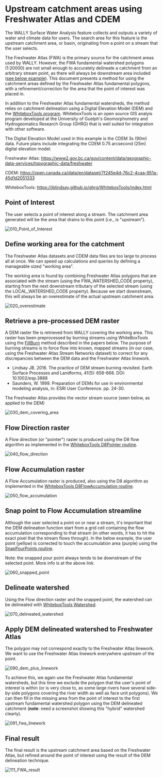 # Upstream catchment areas using Freshwater Atlas and CDEM

The WALLY Surface Water Analysis feature collects and outputs a variety of water and climate data for users.  The search area for this feature is the upstream catchment area, or basin, originating from a point on a stream that the user selects.

The Freshwater Atlas (FWA) is the primary source for the catchment areas used by WALLY. However, the FWA fundamental watershed polygons (1:20000) are not small enough to accurately delineate a catchment from an arbitrary stream point, as there will always be downstream area included ([see below example](#Define-working-area-for-the-catchment)).  This document presents a method for using the catchment areas defined by the Freshwater Atlas fundamental polygons, with a refinement/correction for the area that the point of interest was placed in.

In addition to the Freshwater Atlas fundamental watersheds, the method relies on catchment delineation using a Digital Elevation Model (DEM) and the [WhiteboxTools program](https://jblindsay.github.io/ghrg/WhiteboxTools/index.html). WhiteboxTools is an open source GIS analyis program developed at the University of Guelph's Geomorphometry and Hydrogeomatics Research Group (GHRG) that is well suited for integration with other software.

The Digital Elevation Model used in this example is the CDEM 3s (90m) data.  Future plans include integrating the CDEM 0.75 arcsecond (25m) digital elevation model.

Freshwater Atlas: https://www2.gov.bc.ca/gov/content/data/geographic-data-services/topographic-data/freshwater

CDEM: https://open.canada.ca/data/en/dataset/7f245e4d-76c2-4caa-951a-45d1d2051333

WhiteboxTools: https://jblindsay.github.io/ghrg/WhiteboxTools/index.html

## Point of Interest
The user selects a point of interest along a stream.  The catchment area generated will be the area that drains to this point (i.e., is "upstream").

![010_Point_of_Interest](https://user-images.githubusercontent.com/27074993/116722983-e7d95a00-a993-11eb-871f-d1f7a065a1a2.jpg)

## Define working area for the catchment
The Freshwater Atlas datasets and CDEM data files are too large to process all at once.  We can speed up calculations and queries by defining a manageable sized "working area".

The working area is found by combining Freshwater Atlas polygons that are associated with the stream (using the FWA_WATERSHED_CODE property), starting from the next downstream tributary of the selected stream (using the LOCAL_WATERSHED_CODE property). Because we start downstream, this will always be an overestimate of the actual upstream catchment area.

![020_overestimate](https://user-images.githubusercontent.com/27074993/116723008-ec057780-a993-11eb-9f63-43cfbbfb156e.jpg)

## Retrieve a pre-processed DEM raster
A DEM raster file is retrieved from WALLY covering the working area.  This raster has been preprocessed by burning streams using WhiteBoxTools using the [FillBurn](https://jblindsay.github.io/wbt_book/available_tools/hydrological_analysis.html#FillBurn) method described in the papers below. The purpose of burning streams is to force flow into known, mapped streams (in our case, using the Freshwater Atlas Stream Networks dataset) to correct for any discrepancies between the DEM data and the Freshwater Atlas linework.
 * Lindsay JB. 2016. The practice of DEM stream burning revisited. Earth Surface Processes and Landforms, 41(5): 658-668. DOI: 10.1002/esp.3888
 * Saunders, W. 1999. Preparation of DEMs for use in environmental modeling analysis, in: ESRI User Conference. pp. 24-30.

The Freshwater Atlas provides the vector stream source (seen below, as applied to the DEM)

![030_dem_covering_area](https://user-images.githubusercontent.com/27074993/116723029-ef98fe80-a993-11eb-9932-26fdbaf7e890.jpg)

## Flow Direction raster
A Flow direction (or "pointer") raster is produced using the D8 flow algorithm as implemented in the [WhiteboxTools D8Pointer routine](https://jblindsay.github.io/wbt_book/available_tools/hydrological_analysis.html#D8Pointer).

![040_flow_direction](https://user-images.githubusercontent.com/27074993/116723051-f1fb5880-a993-11eb-820c-6545bcf7da8b.jpg)

## Flow Accumulation raster
A Flow Accumulation raster is produced, also using the D8 algorithm as implemented in the [WhiteboxTools D8FlowAccumulation routine](https://jblindsay.github.io/wbt_book/available_tools/hydrological_analysis.html#D8FlowAccumulation).

![050_flow_accumulation](https://user-images.githubusercontent.com/27074993/116723062-f3c51c00-a993-11eb-8dce-2735aca71199.jpg)

## Snap point to Flow Accumulation streamline

Although the user selected a point on or near a stream, it's important that the DEM delineation function start from a grid cell containing the flow accumulation corresponding to that stream (in other words, it has to hit the exact pixel that the stream flows through).  In the below example, the user point (yellow) is corrected to touch the accumulation area (purple) using the [SnapPourPoints routine](https://jblindsay.github.io/wbt_book/available_tools/hydrological_analysis.html#SnapPourPoints).

Note: the snapped pour point always tends to be downstream of the selected point. More info is at the above link.

![060_snapped_point](https://user-images.githubusercontent.com/27074993/116723081-f58edf80-a993-11eb-82b0-56d5dc3f5995.jpg)

## Delineate watershed

Using the Flow direction raster and the snapped point, the watershed can be delineated with [WhiteboxTools Watershed](https://jblindsay.github.io/wbt_book/available_tools/hydrological_analysis.html#Watershed).

![070_delineated_watershed](https://user-images.githubusercontent.com/27074993/116723092-f758a300-a993-11eb-88aa-8c0174d3ff6d.jpg)

## Apply DEM delineated watershed to Freshwater Atlas

The polygon may not correspond exactly to the Freshwater Atlas linework.  We want to use the Freshwater Atlas linework everywhere upstream of the point.

![090_dem_plus_linework](https://user-images.githubusercontent.com/27074993/116723111-ff184780-a993-11eb-88fd-53825dcb5d10.jpg)

To achieve this, we again use the Freshwater Atlas fundamental watersheds, but this time we exclude the polygon that the user's point of interest is within (or is very close to, as some large rivers have several side-by-side polygons covering the river width as well as face unit polygons).   We can then fill in the missing area from the point of interest to the first upstream fundamental watershed polygon using the DEM delineated catchment (**note**: need a screenshot showing this "hybrid" watershed clearly).

![091_fwa_linework](https://user-images.githubusercontent.com/27074993/116723128-017aa180-a994-11eb-971a-a5c129785aff.jpg)


## Final result

The final result is the upstream catchment area based on the Freshwater Atlas, but refined around the point of interest using the result of the DEM delineation technique.

![111_FWA_result](https://user-images.githubusercontent.com/27074993/116723133-04759200-a994-11eb-9707-c528b8028aad.jpg)
